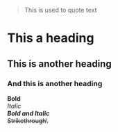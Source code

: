 > This is used to quote text
# This a heading
## This is another heading
### And this is another heading
**Bold**\
*Italic*\
***Bold and Italic***\
~~Strikethrough~~\
